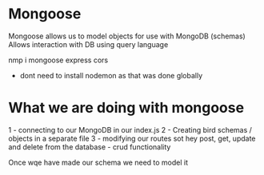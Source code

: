 # Mongoose

Mongoose allows us to model objects for use with MongoDB (schemas)
Allows interaction with DB using query language

nmp i mongoose express cors
 - dont need to install nodemon as that was done globally

# What we are doing with mongoose

1 - connecting to our MongoDB in our index.js
2 - Creating bird schemas / objects in a separate file
3 - modifying our routes sot hey post, get, update and delete from the database - crud functionality

Once wqe have made our schema we need to model it